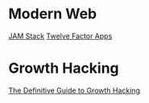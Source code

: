 
# Modern Web

[JAM Stack](https://jamstack.org)
[Twelve Factor Apps](https://12factor.net)

# Growth Hacking

[The Definitive Guide to Growth Hacking](https://www.quicksprout.com/the-definitive-guide-to-growth-hacking/)

